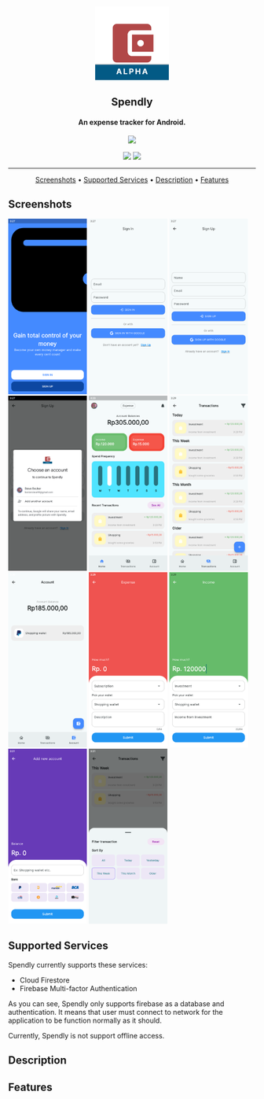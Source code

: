 <p align="center"><a href="https://newpipe.net"><img src="assets/icon/icon.png" width="150"></a></p> 
<h2 align="center"><b>Spendly</b></h2>

<h4 align="center">An expense tracker for Android.</h4>

<p align="center">
<a href="https://github.com/hamzahraihan/flutter_expense_tracker/releases/download/v0.5.0-alpha/app-release.apk"><img src="https://playerzon.com/asset/download.png" width="200"></img></a>
</p>

<p align="center">
  <a href="https://github.com/hamzahraihan/flutter_expenses_tracker/releases" alt="GitHub release"><img src="https://img.shields.io/github/release/hamzahraihan/flutter_expense_tracker.svg" ></a>
  <a href="https://github.com/hamzahraihan/flutter_expense_tracker/releases/download/v0.5.0-alpha/app-release.apk" alt="GitHub downloads"><img src="https://img.shields.io/github/downloads/hamzahraihan/flutter_expense_tracker/total?color=blue" ></a>
</p>

<hr>
<p align="center"><a href="#screenshots">Screenshots</a> &bull; <a href="#supported-services">Supported Services</a> &bull; <a href="#description">Description</a> &bull; <a href="#features">Features</a>

## Screenshots

[<img src="screenshots/01.png" width=160>](screenshots/01.png)
[<img src="screenshots/02.png" width=160>](screenshots/02.png)
[<img src="screenshots/03.png" width=160>](screenshots/03.png)
[<img src="screenshots/04.png" width=160>](screenshots/04.png)
[<img src="screenshots/05.png" width=160>](screenshots/05.png)
[<img src="screenshots/06.png" width=160>](screenshots/06.png)
[<img src="screenshots/07.png" width=160>](screenshots/07.png)
[<img src="screenshots/08.png" width=160>](screenshots/08.png)
[<img src="screenshots/09.png" width=160>](screenshots/09.png)
[<img src="screenshots/10.png" width=160>](screenshots/10.png)
[<img src="screenshots/11.png" width=160>](screenshots/11.png)

## Supported Services

Spendly currently supports these services:

- Cloud Firestore
- Firebase Multi-factor Authentication

As you can see, Spendly only supports firebase as a database and authentication. It means that user must connect to network for the application to be function normally as it should.

Currently, Spendly is not support offline access.

## Description

## Features
